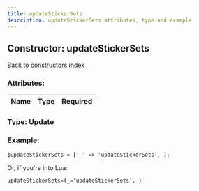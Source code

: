 ```yaml
---
title: updateStickerSets
description: updateStickerSets attributes, type and example
---
```

## Constructor: updateStickerSets  
[Back to constructors index](index.md)



### Attributes:

| Name     |    Type       | Required |
|----------|:-------------:|---------:|



### Type: [Update](../types/Update.md)


### Example:

```
$updateStickerSets = ['_' => 'updateStickerSets', ];
```  

Or, if you're into Lua:  


```
updateStickerSets={_='updateStickerSets', }

```


